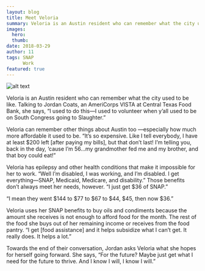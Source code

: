 ```yaml
---
layout: blog
title: Meet Veloria
summary: Veloria is an Austin resident who can remember what the city used to be like.
images:
  hero:
  thumb:
date: 2018-03-29
author: 11
tags: SNAP
      Work
featured: true
---
```

![alt text](https://s3-us-west-2.amazonaws.com/assets.feedingtexas.org/images/inline/Meet_Veloria1.png)

Veloria is an Austin resident who can remember what the city used to be like. Talking to Jordan Coats, an AmeriCorps VISTA at Central Texas Food Bank, she says, “I used to do this—I used to volunteer when y’all used to be on South Congress going to Slaughter.”

Veloria can remember other things about Austin too —especially how much more affordable it used to be. “It’s so expensive. Like I tell everybody, I have at least $200 left [after paying my bills], but that don’t last! I’m telling you, back in the day, ‘cause I’m 56…my grandmother fed me and my brother, and that boy could eat!”

Veloria has epilepsy and other health conditions that make it impossible for her to work. “Well I’m disabled, I was working, and I’m disabled. I get everything—SNAP, Medicaid, Medicare, and disability.” Those benefits don’t always meet her needs, however. “I just get $36 of SNAP.”

“I mean they went $144 to $77 to $67 to $44, $45, then now $36.”

Veloria uses her SNAP benefits to buy oils and condiments because the amount she receives is not enough to afford food for the month. The rest of the food she buys out of her remaining income or receives from the food pantry. “I get [food assistance] and it helps subsidize what I can’t get. It really does. It helps a lot.”

Towards the end of their conversation, Jordan asks Veloria what she hopes for herself going forward. She says, “For the future? Maybe just get what I need for the future to thrive. And I know I will, I know I will.”
